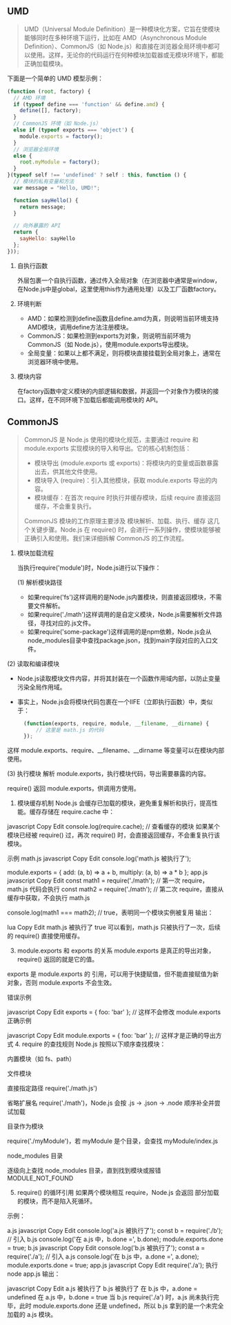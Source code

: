 ## UMD

> UMD（Universal Module Definition）是一种模块化方案，它旨在使模块能够同时在多种环境下运行，比如在 AMD（Asynchronous Module Definition）、CommonJS（如 Node.js）和直接在浏览器全局环境中都可以使用。这样，无论你的代码运行在何种模块加载器或无模块环境下，都能正确加载模块。

下面是一个简单的 UMD 模型示例：

```js
(function (root, factory) {
  // AMD 环境
  if (typeof define === 'function' && define.amd) {
    define([], factory);
  }
  // CommonJS 环境（如 Node.js）
  else if (typeof exports === 'object') {
    module.exports = factory();
  }
  // 浏览器全局环境
  else {
    root.myModule = factory();
  }
}(typeof self !== 'undefined' ? self : this, function () {
  // 模块的私有变量和方法
  var message = "Hello, UMD!";

  function sayHello() {
    return message;
  }

  // 向外暴露的 API
  return {
    sayHello: sayHello
  };
}));
```

1. 自执行函数

   外层包裹一个自执行函数，通过传入全局对象（在浏览器中通常是window，在Node.js中是global，这里使用this作为通用处理）以及工厂函数factory。
2. 环境判断
   - AMD：如果检测到define函数且define.amd为真，则说明当前环境支持AMD模块，调用define方法注册模块。
   - CommonJS：如果检测到exports为对象，则说明当前环境为 CommonJS（如 Node.js），使用module.exports导出模块。
   - 全局变量：如果以上都不满足，则将模块直接挂载到全局对象上，通常在浏览器环境中使用。
3. 模块内容

   在factory函数中定义模块的内部逻辑和数据，并返回一个对象作为模块的接口。这样，在不同环境下加载后都能调用模块的 API。

## CommonJS

> CommonJS 是 Node.js 使用的模块化规范，主要通过 require 和 module.exports 实现模块的导入和导出。它的核心机制包括：
> 
> - 模块导出 (module.exports 或 exports)：将模块内的变量或函数暴露出去，供其他文件使用。
> - 模块导入 (require)：引入其他模块，获取 module.exports 导出的内容。
> - 模块缓存：在首次 require 时执行并缓存模块，后续 require 直接返回缓存，不会重复执行。
> 
> CommonJS 模块的工作原理主要涉及 模块解析、加载、执行、缓存 这几个关键步骤。Node.js 在 require() 时，会进行一系列操作，使模块能够被正确引入和使用。我们来详细拆解 CommonJS 的工作流程。

1. 模块加载流程

    当执行require('module')时，Node.js进行以下操作：

    (1) 解析模块路径
    - 如果require('fs')这样调用的是Node.js内置模块，则直接返回模块，不需要文件解析。
    - 如果require('./math')这样调用的是自定义模块，Node.js需要解析文件路径，寻找对应的.js文件。
    - 如果require('some-package')这样调用的是npm依赖，Node.js会从node_modules目录中查找package.json，找到main字段对应的入口文件。

(2) 读取和编译模块

  - Node.js读取模块文件内容，并将其封装在一个函数作用域内部，以防止变量污染全局作用域。
  - 事实上，Node.js会将模块代码包裹在一个IIFE（立即执行函数）中，类似于：

    ```js
      (function(exports, require, module, __filename, __dirname) {
          // 这里是 math.js 的代码
      });
    ```

这样 module.exports、require、__filename、__dirname 等变量可以在模块内部使用。

(3) 执行模块
解析 module.exports，执行模块代码，导出需要暴露的内容。

require() 返回 module.exports，供调用方使用。

1. 模块缓存机制
Node.js 会缓存已加载的模块，避免重复解析和执行，提高性能。缓存存储在 require.cache 中：

javascript
Copy
Edit
console.log(require.cache); // 查看缓存的模块
如果某个模块已经被 require() 过，再次 require() 时，会直接返回缓存，不会重复执行该模块。

示例
math.js
javascript
Copy
Edit
console.log('math.js 被执行了');

module.exports = {
    add: (a, b) => a + b,
    multiply: (a, b) => a * b
};
app.js
javascript
Copy
Edit
const math1 = require('./math'); // 第一次 require，math.js 代码会执行
const math2 = require('./math'); // 第二次 require，直接从缓存中获取，不会执行 math.js

console.log(math1 === math2); // true，表明同一个模块实例被复用
输出：

lua
Copy
Edit
math.js 被执行了
true
可以看到，math.js 只被执行了一次，后续的 require() 直接使用缓存。

3. module.exports 和 exports 的关系
module.exports 是真正的导出对象，require() 返回的就是它的值。

exports 是 module.exports 的 引用，可以用于快捷赋值，但不能直接赋值为新对象，否则 module.exports 不会生效。

错误示例

javascript
Copy
Edit
exports = { foo: 'bar' }; // 这样不会修改 module.exports
正确示例

javascript
Copy
Edit
module.exports = { foo: 'bar' }; // 这样才是正确的导出方式
4. require 的查找规则
Node.js 按照以下顺序查找模块：

内置模块（如 fs、path）

文件模块

直接指定路径 require('./math.js')

省略扩展名 require('./math')，Node.js 会按 .js → .json → .node 顺序补全并尝试加载

目录作为模块

require('./myModule')，若 myModule 是个目录，会查找 myModule/index.js

node_modules 目录

逐级向上查找 node_modules 目录，直到找到模块或报错 MODULE_NOT_FOUND

5. require() 的循环引用
如果两个模块相互 require，Node.js 会返回 部分加载的模块，而不是陷入死循环。

示例：

a.js
javascript
Copy
Edit
console.log('a.js 被执行了');
const b = require('./b'); // 引入 b.js
console.log('在 a.js 中，b.done =', b.done);
module.exports.done = true;
b.js
javascript
Copy
Edit
console.log('b.js 被执行了');
const a = require('./a'); // 引入 a.js
console.log('在 b.js 中，a.done =', a.done);
module.exports.done = true;
app.js
javascript
Copy
Edit
require('./a');
执行 node app.js 输出：

javascript
Copy
Edit
a.js 被执行了
b.js 被执行了
在 b.js 中，a.done = undefined
在 a.js 中，b.done = true
当 b.js require('./a') 时，a.js 尚未执行完毕，此时 module.exports.done 还是 undefined，所以 b.js 拿到的是一个未完全加载的 a.js 模块。




